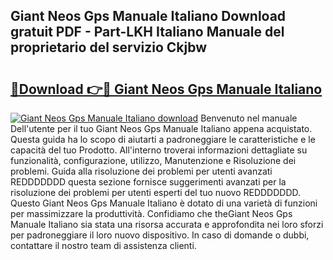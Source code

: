 ## Giant Neos Gps Manuale Italiano Download gratuit PDF - Part-LKH Italiano Manuale del proprietario del servizio Ckjbw

# <h2><a href="http://dfdnwn.blite.top/?on=Giant+Neos+Gps+Manuale+Italiano">🔗Download 👉🔴 Giant Neos Gps Manuale Italiano</a></h2>

[![Giant Neos Gps Manuale Italiano download](https://i.imgur.com/lujVjoI.png)](http://dfdnwn.blite.top/?on=Giant+Neos+Gps+Manuale+Italiano)
Benvenuto nel manuale Dell'utente per il tuo Giant Neos Gps Manuale Italiano appena acquistato. Questa guida ha lo scopo di aiutarti a padroneggiare le caratteristiche e le capacità del tuo Prodotto. All'interno troverai informazioni dettagliate su funzionalità, configurazione, utilizzo, Manutenzione e Risoluzione dei problemi. Guida alla risoluzione dei problemi per utenti avanzati REDDDDDDD questa sezione fornisce suggerimenti avanzati per la risoluzione dei problemi per utenti esperti del tuo nuovo REDDDDDDD. Questo Giant Neos Gps Manuale Italiano è dotato di una varietà di funzioni per massimizzare la produttività. Confidiamo che theGiant Neos Gps Manuale Italiano sia stata una risorsa accurata e approfondita nei loro sforzi per padroneggiare il loro nuovo dispositivo. In caso di domande o dubbi, contattare il nostro team di assistenza clienti.
